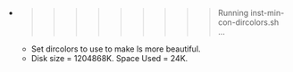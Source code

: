* >>>>>>>>> Running inst-min-con-dircolors.sh ...
  * Set dircolors to use  to make ls more beautiful.
  * Disk size = 1204868K. Space Used = 24K.
